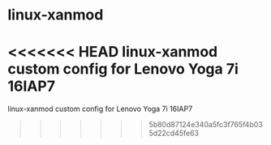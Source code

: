 # linux-xanmod
<<<<<<< HEAD
linux-xanmod custom config for Lenovo Yoga 7i 16IAP7
=======
linux-xanmod custom config for Lenovo Yoga 7i 16IAP7
>>>>>>> 5b80d87124e340a5fc3f765f4b035d22cd45fe63
